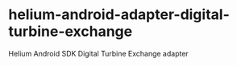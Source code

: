 # helium-android-adapter-digital-turbine-exchange
Helium Android SDK Digital Turbine Exchange adapter
